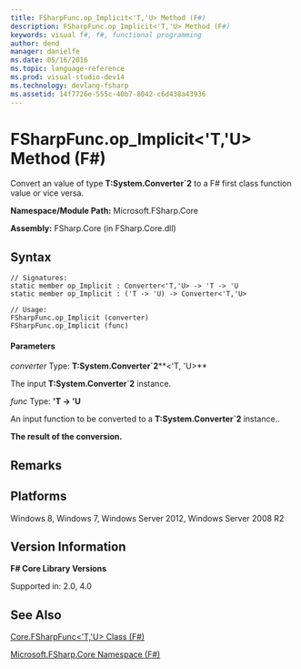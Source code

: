 ```yaml
---
title: FSharpFunc.op_Implicit<'T,'U> Method (F#)
description: FSharpFunc.op_Implicit<'T,'U> Method (F#)
keywords: visual f#, f#, functional programming
author: dend
manager: danielfe
ms.date: 05/16/2016
ms.topic: language-reference
ms.prod: visual-studio-dev14
ms.technology: devlang-fsharp
ms.assetid: 14f7726e-555c-40b7-8042-c6d438a43936 
---
```


# FSharpFunc.op_Implicit<'T,'U> Method (F#)

Convert an value of type **T:System.Converter&#96;2** to a F# first class function value or vice versa.

**Namespace/Module Path:** Microsoft.FSharp.Core

**Assembly:** FSharp.Core (in FSharp.Core.dll)


## Syntax

```
// Signatures:
static member op_Implicit : Converter<'T,'U> -> 'T -> 'U
static member op_Implicit : ('T -> 'U) -> Converter<'T,'U>

// Usage:
FSharpFunc.op_Implicit (converter)
FSharpFunc.op_Implicit (func)
```

#### Parameters
*converter*
Type: **T:System.Converter&#96;2****&lt;'T,                                                                                       'U&gt;**


The input **T:System.Converter&#96;2** instance.


*func*
Type: **'T -&gt; 'U**


An input function to be converted to a **T:System.Converter&#96;2** instance..



**The result of the conversion.**
## Remarks

## Platforms
Windows 8, Windows 7, Windows Server 2012, Windows Server 2008 R2


## Version Information
**F# Core Library Versions**

Supported in: 2.0, 4.0




## See Also
[Core.FSharpFunc&#60;'T,'U&#62; Class &#40;F&#35;&#41;](Core.FSharpFunc%5B%27T%2C%27U%5D-Class-%5BFSharp%5D.md)

[Microsoft.FSharp.Core Namespace &#40;F&#35;&#41;](Microsoft.FSharp.Core-Namespace-%5BFSharp%5D.md)

